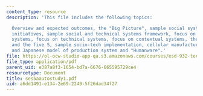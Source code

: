 ```yaml
---
content_type: resource
description: 'This file includes the following topics:

  Overview and expected outcomes, the "Big Picture", sample social system transformation
  initiatives, sample social and technical systems framework, focus on social / organizational
  systems, focus on technical systems, focus on contextual systems, the seven wastes
  and the five S, sample socio-tech implementation, cellular manufacturing socio-tech,
  and Japanese model of production system and "Humanware".'
file: https://ol-ocw-studio-app-qa.s3.amazonaws.com/courses/esd-932-technology-policy-organizations-spring-2005/a6dd1491e1342e6922495f26dad34f27_ses5aautostudy1.pdf
file_type: application/pdf
parent_uid: e387a8f3-1654-bd7a-6676-665595729ce4
resourcetype: Document
title: ses5aautostudy1.pdf
uid: a6dd1491-e134-2e69-2249-5f26dad34f27
---
```

